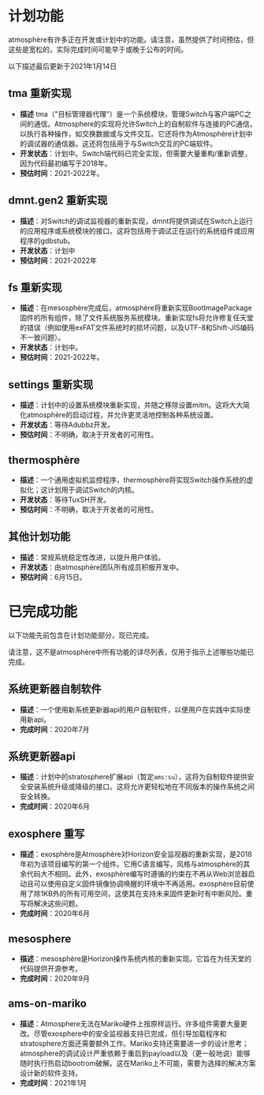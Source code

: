 # 计划功能
atmosphère有许多正在开发或计划中的功能。请注意，虽然提供了时间预估，但这些是宽松的，实际完成时间可能早于或晚于公布的时间。

以下描述最后更新于2021年1月14日

## tma 重新实现
* **描述** tma（"目标管理器代理"）是一个系统模块，管理Switch与客户端PC之间的通信。Atmosphere的实现将允许Switch上的自制软件与连接的PC通信，以执行各种操作，如交换数据或与文件交互。它还将作为Atmosphère计划中的调试器的通信器。这还将包括用于与Switch交互的PC端软件。
* **开发状态**：计划中。Switch端代码已完全实现，但需要大量重构/重新调整，因为代码最初编写于2018年。
* **预估时间**：2021-2022年。

## dmnt.gen2 重新实现
* **描述**：对Switch的调试监视器的重新实现，dmnt将提供调试在Switch上运行的应用程序或系统模块的接口。这将包括用于调试正在运行的系统组件或应用程序的gdbstub。
* **开发状态**：计划中
* **预估时间**：2021-2022年

## fs 重新实现
* **描述**：在mesosphère完成后，atmosphère将重新实现BootImagePackage固件的所有组件，除了文件系统服务系统模块。重新实现fs将允许修复任天堂的错误（例如使用exFAT文件系统时的损坏问题，以及UTF-8和Shift-JIS编码不一致问题）。
* **开发状态**：计划中。
* **预估时间**：2021-2022年。

## settings 重新实现
* **描述**：计划中的设置系统模块重新实现，并随之移除设置mitm。这将大大简化atmosphère的启动过程，并允许更灵活地控制各种系统设置。
* **开发状态**：等待Adubbz开发。
* **预估时间**：不明确，取决于开发者的可用性。

## thermosphère
* **描述**：一个通用虚拟机监控程序，thermosphère将实现Switch操作系统的虚拟化；这计划用于调试Switch的内核。
* **开发状态**：等待TuxSH开发。
* **预估时间**：不明确，取决于开发者的可用性。

## 其他计划功能
* **描述**：常规系统稳定性改进，以提升用户体验。
* **开发状态**：由atmosphère团队所有成员积极开发中。
* **预估时间**：6月15日。

# 已完成功能

以下功能先前包含在计划功能部分，现已完成。

请注意，这不是atmosphère中所有功能的详尽列表，仅用于指示上述哪些功能已完成。

## 系统更新器自制软件
* **描述**：一个使用新系统更新器api的用户自制软件，以便用户在实践中实际使用新api。
* **完成时间**：2020年7月

## 系统更新器api
* **描述**：计划中的stratosphere扩展api（暂定`ams:su`），这将为自制软件提供安全安装系统升级或降级的接口。这将允许更轻松地在不同版本的操作系统之间安全转换。
* **完成时间**：2020年6月

## exosphere 重写
* **描述**：exosphère是Atmosphère对Horizon安全监视器的重新实现，是2018年初为该项目编写的第一个组件。它用C语言编写，风格与atmosphère的其余代码大不相同。此外，exosphère编写时遵循的约束在不再从Web浏览器启动且可以使用自定义固件镜像协调唤醒的环境中不再适用。exosphère目前使用了除1KB外的所有可用空间，这使其在支持未来固件更新时有中断风险。重写将解决这些问题。
* **完成时间**：2020年6月

## mesosphere
* **描述**：mesosphère是Horizon操作系统内核的重新实现。它旨在为任天堂的代码提供开源参考。
* **完成时间**：2020年9月

## ams-on-mariko
* **描述**：Atmosphere无法在Mariko硬件上按原样运行。许多组件需要大量更改。尽管exosphere中的安全监视器支持已完成，但引导加载程序和stratosphere方面还需要额外工作。Mariko支持还需要进一步的设计思考；atmosphere的调试设计严重依赖于重启到payload以及（更一般地说）能够随时执行热启动bootrom破解。这在Mariko上不可能，需要为选择的解决方案设计新的软件支持。
* **完成时间**：2021年1月
